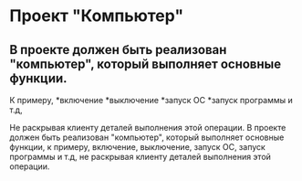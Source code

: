 # Проект "Компьютер"
## В проекте должен быть реализован "компьютер", который выполняет основные функции.
К примеру,
*включение
*выключение
*запуск ОС
*запуск программы и т.д, 

Не раскрывая клиенту деталей выполнения этой операции.
В проекте должен быть реализован "компьютер", который выполняет основные функции, к примеру, включение, выключение, запуск ОС, запуск программы и т.д, 
не раскрывая клиенту деталей выполнения этой операции.
